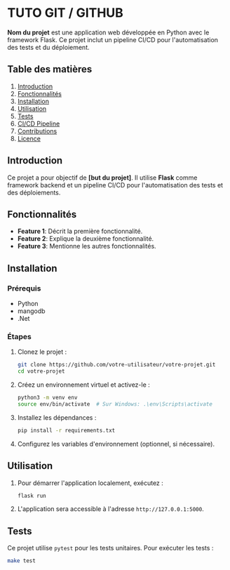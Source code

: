 # TUTO GIT / GITHUB

**Nom du projet** est une application web développée en Python avec le framework Flask. Ce projet inclut un pipeline CI/CD pour l'automatisation des tests et du déploiement.

## Table des matières
1. [Introduction](#introduction)
2. [Fonctionnalités](#fonctionnalités)
3. [Installation](#installation)
4. [Utilisation](#utilisation)
5. [Tests](#tests)
6. [CI/CD Pipeline](#cicd-pipeline)
7. [Contributions](#contributions)
8. [Licence](#licence)

## Introduction

Ce projet a pour objectif de **[but du projet]**. Il utilise **Flask** comme framework backend et un pipeline CI/CD pour l'automatisation des tests et des déploiements.

## Fonctionnalités

- **Feature 1**: Décrit la première fonctionnalité.
- **Feature 2**: Explique la deuxième fonctionnalité.
- **Feature 3**: Mentionne les autres fonctionnalités.

## Installation

### Prérequis

- Python
- mangodb
- .Net

### Étapes

1. Clonez le projet :

    ```bash
    git clone https://github.com/votre-utilisateur/votre-projet.git
    cd votre-projet
    ```

2. Créez un environnement virtuel et activez-le :

    ```bash
    python3 -m venv env
    source env/bin/activate  # Sur Windows: .\env\Scripts\activate
    ```

3. Installez les dépendances :

    ```bash
    pip install -r requirements.txt
    ```

4. Configurez les variables d'environnement (optionnel, si nécessaire).

## Utilisation

1. Pour démarrer l'application localement, exécutez :

    ```bash
    flask run
    ```

2. L'application sera accessible à l'adresse `http://127.0.0.1:5000`.

## Tests

Ce projet utilise `pytest` pour les tests unitaires. Pour exécuter les tests :

```bash
make test
